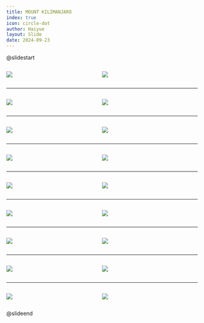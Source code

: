 ```yaml
---
title: MOUNT KILIMANJARO
index: true
icon: circle-dot
author: Haiyue
layout: Slide
date: 2024-09-23
---
```

 
@slidestart

<div style="display:flex">
<div style="flex:1">

![](https://raw.githubusercontent.com/yclord/reading/refs/heads/master/english/Level-W/MOUNT%20KILIMANJARO/001.webp)
</div>
<div style="flex:1">

![](https://raw.githubusercontent.com/yclord/reading/refs/heads/master/english/Level-W/MOUNT%20KILIMANJARO/002.webp)
</div>
</div>

---

<div style="display:flex">
<div style="flex:1">

![](https://raw.githubusercontent.com/yclord/reading/refs/heads/master/english/Level-W/MOUNT%20KILIMANJARO/003.webp)
</div>
<div style="flex:1">

![](https://raw.githubusercontent.com/yclord/reading/refs/heads/master/english/Level-W/MOUNT%20KILIMANJARO/004.webp)
</div>
</div>

---

<div style="display:flex">
<div style="flex:1">

![](https://raw.githubusercontent.com/yclord/reading/refs/heads/master/english/Level-W/MOUNT%20KILIMANJARO/005.webp)
</div>
<div style="flex:1">

![](https://raw.githubusercontent.com/yclord/reading/refs/heads/master/english/Level-W/MOUNT%20KILIMANJARO/006.webp)
</div>
</div>

---

<div style="display:flex">
<div style="flex:1">

![](https://raw.githubusercontent.com/yclord/reading/refs/heads/master/english/Level-W/MOUNT%20KILIMANJARO/007.webp)
</div>
<div style="flex:1">

![](https://raw.githubusercontent.com/yclord/reading/refs/heads/master/english/Level-W/MOUNT%20KILIMANJARO/008.webp)
</div>
</div>

---

<div style="display:flex">
<div style="flex:1">

![](https://raw.githubusercontent.com/yclord/reading/refs/heads/master/english/Level-W/MOUNT%20KILIMANJARO/009.webp)
</div>
<div style="flex:1">

![](https://raw.githubusercontent.com/yclord/reading/refs/heads/master/english/Level-W/MOUNT%20KILIMANJARO/010.webp)
</div>
</div>

---

<div style="display:flex">
<div style="flex:1">

![](https://raw.githubusercontent.com/yclord/reading/refs/heads/master/english/Level-W/MOUNT%20KILIMANJARO/011.webp)
</div>
<div style="flex:1">

![](https://raw.githubusercontent.com/yclord/reading/refs/heads/master/english/Level-W/MOUNT%20KILIMANJARO/012.webp)
</div>
</div>

---

<div style="display:flex">
<div style="flex:1">

![](https://raw.githubusercontent.com/yclord/reading/refs/heads/master/english/Level-W/MOUNT%20KILIMANJARO/013.webp)
</div>
<div style="flex:1">

![](https://raw.githubusercontent.com/yclord/reading/refs/heads/master/english/Level-W/MOUNT%20KILIMANJARO/014.webp)
</div>
</div>

---

<div style="display:flex">
<div style="flex:1">

![](https://raw.githubusercontent.com/yclord/reading/refs/heads/master/english/Level-W/MOUNT%20KILIMANJARO/015.webp)
</div>
<div style="flex:1">

![](https://raw.githubusercontent.com/yclord/reading/refs/heads/master/english/Level-W/MOUNT%20KILIMANJARO/016.webp)
</div>
</div>

---

<div style="display:flex">
<div style="flex:1">

![](https://raw.githubusercontent.com/yclord/reading/refs/heads/master/english/Level-W/MOUNT%20KILIMANJARO/017.webp)
</div>
<div style="flex:1">

![](https://raw.githubusercontent.com/yclord/reading/refs/heads/master/english/Level-W/MOUNT%20KILIMANJARO/018.webp)
</div>
</div>

@slideend